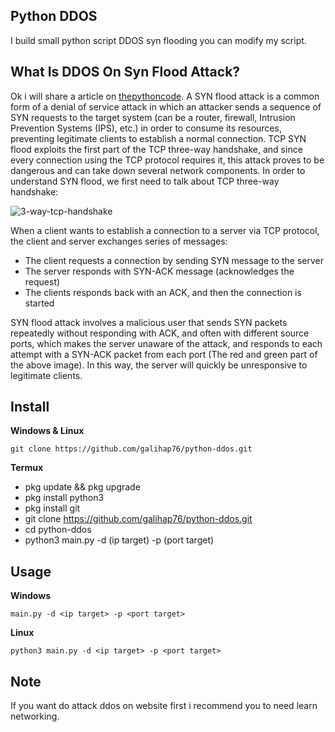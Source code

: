 ## Python DDOS
I build small python script DDOS syn flooding you can modify my script.

## What Is DDOS On Syn Flood Attack?
Ok i will share a article on <a href="https://www.thepythoncode.com/article/syn-flooding-attack-using-scapy-in-python">thepythoncode</a>. A SYN flood attack is a common form of a denial of service attack in which an attacker sends a sequence of SYN requests to the target system (can be a router, firewall, Intrusion Prevention Systems (IPS), etc.) in order to consume its resources, preventing legitimate clients to establish a normal connection.
TCP SYN flood exploits the first part of the TCP three-way handshake, and since every connection using the TCP protocol requires it, this attack proves to be dangerous and can take down several network components.
In order to understand SYN flood, we first need to talk about TCP three-way handshake:

![3-way-tcp-handshake](https://user-images.githubusercontent.com/83481679/159235337-388bc0b2-a077-4f06-a1cb-7f5ae479232f.png)

When a client wants to establish a connection to a server via TCP protocol, the client and server exchanges series of messages:
- The client requests a connection by sending SYN message to the server
- The server responds with SYN-ACK message (acknowledges the request)
- The clients responds back with an ACK, and then the connection is started

SYN flood attack involves a malicious user that sends SYN packets repeatedly without responding with ACK, and often with different source ports, which makes the server unaware of the attack, and responds to each attempt with a SYN-ACK packet from each port (The red and green part of the above image). In this way, the server will quickly be unresponsive to legitimate clients.

## Install 
**Windows & Linux**
```
git clone https://github.com/galihap76/python-ddos.git
```

**Termux**
- pkg update && pkg upgrade
- pkg install python3 
- pkg install git
- git clone https://github.com/galihap76/python-ddos.git
- cd python-ddos
- python3 main.py -d (ip target) -p (port target)

## Usage
**Windows**
```
main.py -d <ip target> -p <port target>
```
**Linux**
```
python3 main.py -d <ip target> -p <port target>
```

## Note
If you want do attack ddos on website first i recommend you to need learn networking.
